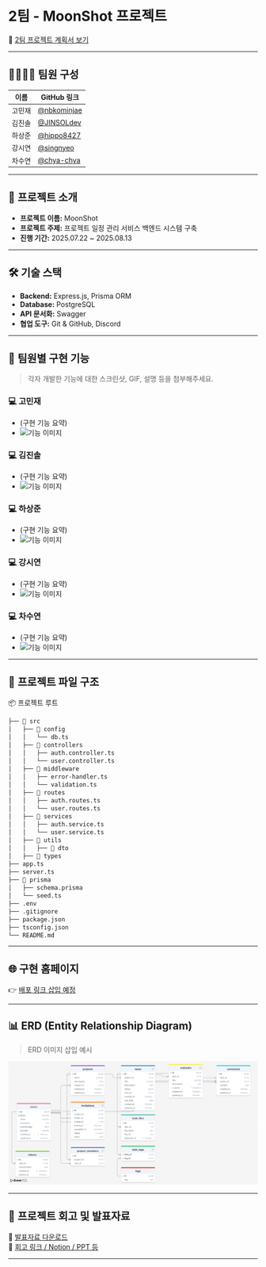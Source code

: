 #  2팀 - MoonShot 프로젝트

📄 [2팀 프로젝트 계획서 보기](https://www.notion.so/2065c17d948680e984f1e73ea7c43d70)

---

## 👨‍👩‍👧‍👦 팀원 구성

| 이름     | GitHub 링크 |
|----------|-------------|
| 고민재   | [@nbkominjae](https://github.com/nbkominjae) |
| 김진솔   | [@JINSOLdev](https://github.com/JINSOLdev) |
| 하상준   | [@hippo8427](https://github.com/hippo8427) |
| 강시연   | [@singnyeo](https://github.com/singnyeo) |
| 차수연   | [@chya-chya](https://github.com/chya-chya) |

---

## 📌 프로젝트 소개

- **프로젝트 이름:** MoonShot  
- **프로젝트 주제:** 프로젝트 일정 관리 서비스 백엔드 시스템 구축  
- **진행 기간:** 2025.07.22 ~ 2025.08.13  

---

## 🛠️ 기술 스택

- **Backend:** Express.js, Prisma ORM  
- **Database:** PostgreSQL  
- **API 문서화:** Swagger  
- **협업 도구:** Git & GitHub, Discord  

---

## 🧩 팀원별 구현 기능

> 각자 개발한 기능에 대한 스크린샷, GIF, 설명 등을 첨부해주세요.

### 💻 고민재
- (구현 기능 요약)
- ![기능 이미지](./img/minjae.gif)

### 💻 김진솔
- (구현 기능 요약)
- ![기능 이미지](./img/jinsol.gif)

### 💻 하상준
- (구현 기능 요약)
- ![기능 이미지](./img/sangjun.gif)

### 💻 강시연
- (구현 기능 요약)
- ![기능 이미지](./img/siyeon.gif)

### 💻 차수연
- (구현 기능 요약)
- ![기능 이미지](./img/sooyeon.gif)

---

## 📁 프로젝트 파일 구조
📦 프로젝트 루트
```
├── 📁 src
│   ├── 📁 config
│   │   └── db.ts
│   ├── 📁 controllers
│   │   ├── auth.controller.ts
│   │   └── user.controller.ts
│   ├── 📁 middleware
│   │   ├── error-handler.ts
│   │   └── validation.ts
│   ├── 📁 routes
│   │   ├── auth.routes.ts
│   │   └── user.routes.ts
│   ├── 📁 services
│   │   ├── auth.service.ts
│   │   └── user.service.ts
│   ├── 📁 utils
│   │   ├── 📁 dto
│   ├── 📁 types
├── app.ts
├── server.ts
├── 📁 prisma
│   ├── schema.prisma
│   └── seed.ts
├── .env
├── .gitignore
├── package.json
├── tsconfig.json
└── README.md

```
---

## 🌐 구현 홈페이지

👉 [배포 링크 삽입 예정](#)

---

## 📊 ERD (Entity Relationship Diagram)

> ERD 이미지 삽입 예시

![moonshotERD](./images/ERDmoonshot.png)

---

## 🧠 프로젝트 회고 및 발표자료

📎 [발표자료 다운로드](#)  
📎 [회고 링크 / Notion / PPT 등](#)

---




